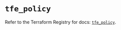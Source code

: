 # `tfe_policy`

Refer to the Terraform Registry for docs: [`tfe_policy`](https://registry.terraform.io/providers/hashicorp/tfe/0.62.0/docs/resources/policy).

